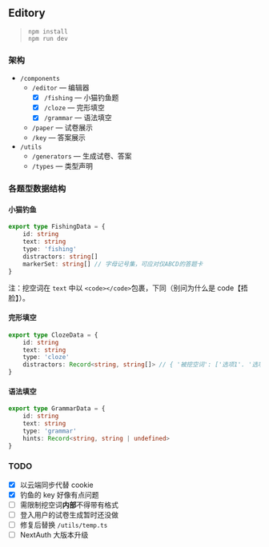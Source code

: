 ## Editory

> ```
> npm install
> npm run dev
> ```

### 架构

- `/components`
  - `/editor` — 编辑器
    - [x] `/fishing` — 小猫钓鱼题
    - [x] `/cloze` — 完形填空
    - [x] `/grammar` — 语法填空
  - `/paper` — 试卷展示
  - `/key` — 答案展示
- `/utils`
  - `/generators` — 生成试卷、答案
  - `/types` — 类型声明

### 各题型数据结构

#### 小猫钓鱼

```ts
export type FishingData = {
    id: string
    text: string
    type: 'fishing'
    distractors: string[]
    markerSet: string[] // 字母记号集，可应对仅ABCD的答题卡
}
```

注：挖空词在 `text` 中以 `<code></code>`包裹，下同（别问为什么是 code【捂脸】）。

#### 完形填空

```ts
export type ClozeData = {
    id: string
    text: string
    type: 'cloze'
    distractors: Record<string, string[]> // { '被挖空词': ['选项1'. '选项2', '选项3'] }
}
```

#### 语法填空

```ts
export type GrammarData = {
    id: string
    text: string
    type: 'grammar'
    hints: Record<string, string | undefined>
}
```

### TODO

- [x] 以云端同步代替 cookie
- [x] 钓鱼的 key 好像有点问题
- [ ] 需限制挖空词**内部**不得带有格式
- [ ] 登入用户的试卷生成暂时还没做
- [ ] 修复后替换 `/utils/temp.ts`
- [ ] NextAuth 大版本升级
